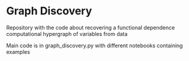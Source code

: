 # Graph Discovery 

Repository with the code about recovering a functional dependence computational hypergraph of variables from data

Main code is in graph_discovery.py with different notebooks containing examples